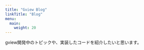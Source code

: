 ```yaml
---
title: "Gview Blog"
linkTitle: "Blog"
menu:
  main:
    weight: 20
---
```


gview開発中のトピックや、実装したコードを紹介したいと思います。
